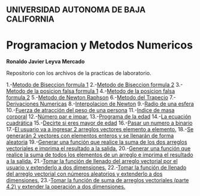## UNIVERSIDAD AUTONOMA DE BAJA CALIFORNIA
# Programacion y Metodos Numericos 

**Ronaldo Javier Leyva Mercado**

Repositorio con los archivos de la practicas de laboratorio.

1.-[Metodo de Biseccion formula 1]()
2.-[Metodo de Biseccion formula 2]()
3.-[Metodo de la posicion falsa formula 1]()
4.-[Metodo de la posicion falsa formula 2]()
5.-[Metodo de Newton Raphson]()
6.-[Metodo del Trapecio]()
7.-[Derivaciones Numericas](https://github.com/RonaldoLeyva/Proyecto_PYMN_2020_2/blob/main/Derivaciones%20Numericas.c)
8.-[Interpolacion de Newton]()
9.-[Radio de una esfera]()
10.-[Fuerza de atracción del peso de una persona]()
11.-[Indice de masa corporal]()
12.-[Número par e impar.]()
13.-[Programa de la edad]()
14.-[La ecuación cuadrática]()
15.-[Decirte si eres mayor de edad]()
16.-[Pasar un numero a binario]()
17.-[El usuario va a ingresar 2 arreglos vectores elemento a elemento.]()
18.-[Se generarán 2 vectores con elementos enteros y se llenarán de forma aleatoria]()
19.-[Generar una función que realice la suma de los dos arreglos vectoriales e imprima
el resultado a la salida.]()
20.-[Generar una función que realice la suma de todos los elementos de un arreglo e
imprima el resultado a la salida.]()
21.-[Tomar la función de llenado del arreglo vectorial por el usuario y
extenderlo a dos dimensiones.]()
22.-[Tomar la función de llenado del arreglo vectorial con números aleatorios y extenderlo a dos dimensiones.]()
23.-[Tomar la función de suma de arreglos vectoriales (parte 4.2) y extender la
operación a dos dimensiones.]()

